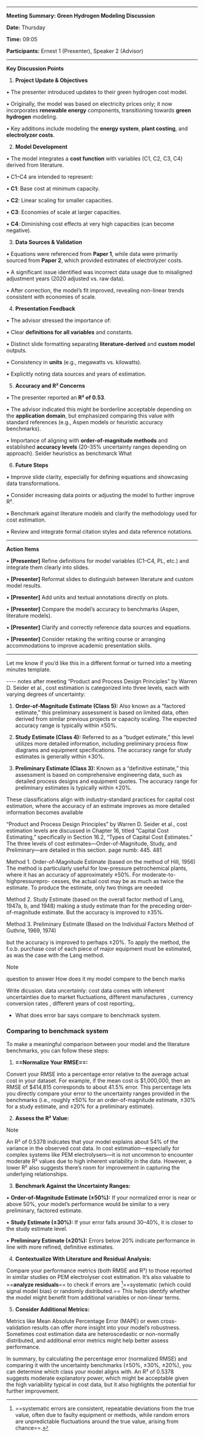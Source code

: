 
---

**Meeting Summary: Green Hydrogen Modeling Discussion**

  
**Date:** Thursday

**Time:** 09:05

**Participants:** Ernest 1 (Presenter), Speaker 2 (Advisor)

---

**Key Discussion Points**

1. **Project Update & Objectives**

• The presenter introduced updates to their green hydrogen cost model.

• Originally, the model was based on electricity prices only; it now incorporates **renewable energy** components, transitioning towards **green hydrogen** modeling.

• Key additions include modeling the **energy system**, **plant costing**, and **electrolyzer costs**.

2. **Model Development**

• The model integrates a **cost function** with variables (C1, C2, C3, C4) derived from literature.

• C1–C4 are intended to represent:

• **C1**: Base cost at minimum capacity.

• **C2**: Linear scaling for smaller capacities.

• **C3**: Economies of scale at larger capacities.

• **C4**: Diminishing cost effects at very high capacities (can become negative).

3. **Data Sources & Validation**

• Equations were referenced from **Paper 1**, while data were primarily sourced from **Paper 2**, which provided estimates of electrolyzer costs.

• A significant issue identified was incorrect data usage due to misaligned adjustment years (2020 adjusted vs. raw data).

• After correction, the model’s fit improved, revealing non-linear trends consistent with economies of scale.

4. **Presentation Feedback**

• The advisor stressed the importance of:

• Clear **definitions for all variables** and constants.

• Distinct slide formatting separating **literature-derived** and **custom model** outputs.

• Consistency in **units** (e.g., megawatts vs. kilowatts).

• Explicitly noting data sources and years of estimation.

5. **Accuracy and R² Concerns**

• The presenter reported an **R² of 0.53**.

• The advisor indicated this might be borderline acceptable depending on the **application domain**, but emphasized comparing this value with standard references (e.g., Aspen models or heuristic accuracy benchmarks).

• Importance of aligning with **order-of-magnitude methods** and established **accuracy levels** (20–35% uncertainty ranges depending on approach).
Seider heuristics as benchmarck
What 

6. **Future Steps**

• Improve slide clarity, especially for defining equations and showcasing data transformations.

• Consider increasing data points or adjusting the model to further improve R².

• Benchmark against literature models and clarify the methodology used for cost estimation.

• Review and integrate formal citation styles and data reference notations.

---

**Action Items**

• **[Presenter]** Refine definitions for model variables (C1–C4, PL, etc.) and integrate them clearly into slides.

• **[Presenter]** Reformat slides to distinguish between literature and custom model results.

• **[Presenter]** Add units and textual annotations directly on plots.

• **[Presenter]** Compare the model’s accuracy to benchmarks (Aspen, literature models).

• **[Presenter]** Clarify and correctly reference data sources and equations.

• **[Presenter]** Consider retaking the writing course or arranging accommodations to improve academic presentation skills.

---

Let me know if you’d like this in a different format or turned into a meeting minutes template.




---- notes after meeting
“Product and Process Design Principles” by Warren D. Seider et al., cost estimation is categorized into three levels, each with varying degrees of uncertainty:

1. **Order-of-Magnitude Estimate (Class 5):** Also known as a “factored estimate,” this preliminary assessment is based on limited data, often derived from similar previous projects or capacity scaling. The expected accuracy range is typically within ±50%.

2. **Study Estimate (Class 4):** Referred to as a “budget estimate,” this level utilizes more detailed information, including preliminary process flow diagrams and equipment specifications. The accuracy range for study estimates is generally within ±30%.

3. **Preliminary Estimate (Class 3):** Known as a “definitive estimate,” this assessment is based on comprehensive engineering data, such as detailed process designs and equipment quotes. The accuracy range for preliminary estimates is typically within ±20%.

  

These classifications align with industry-standard practices for capital cost estimation, where the accuracy of an estimate improves as more detailed information becomes available

“Product and Process Design Principles” by Warren D. Seider et al., cost estimation levels are discussed in Chapter 16, titled “Capital Cost Estimating,” specifically in Section 16.2, “Types of Capital Cost Estimates.” The three levels of cost estimates—Order-of-Magnitude, Study, and Preliminary—are detailed in this section.
page numb: 445. 
481

Method 1. Order-of-Magnitude Estimate (based
on the method of Hill, 1956)
The method is particularly useful for low-pressure petrochemical plants, where it has an accuracy of approximately ±50%. For moderate-to-highpressurepro-
cesses, the actual cost may be as much as twice the estimate. To
produce the estimate, only two things are needed


Method 2. Study Estimate (based on the overall factor method of Lang, 1947a, b, and 1948)
making a study estimate than for the preceding order-of-magnitude
estimate. But the accuracy is improved to ±35%. 


Method 3. Preliminary Estimate (Based on the Individual Factors Method of Guthrie, 1969, 1974)

but the accuracy is improved to perhaps ±20%. To apply the method, the
f.o.b. purchase cost of each piece of major equipment must be
estimated, as was the case with the Lang method.




> [!NOTE]
> question to answer
> How does it my model compare to the bench marks


Write dicusion.
data uncertainly: cost data comes with inherent uncertainties due to market fluctuations, different manufactures , currency conversion rates , different years of cost reporting,.
- What does error bar says 
compare to benchmack system.

### Comparing to benchmack system
To make a meaningful comparison between your model and the literature benchmarks, you can follow these steps:

1. **==Normalize Your RMSE==:**

Convert your RMSE into a percentage error relative to the average actual cost in your dataset. For example, if the mean cost is $1,000,000, then an RMSE of $414,815 corresponds to about 41.5% error. This percentage lets you directly compare your error to the uncertainty ranges provided in the benchmarks (i.e., roughly ±50% for an order-of-magnitude estimate, ±30% for a study estimate, and ±20% for a preliminary estimate).

2. **Assess the R² Value:**

> [!NOTE]
> An R² of 0.5378 indicates that your model explains about 54% of the variance in the observed cost data. In cost estimation—especially for complex systems like PEM electrolysers—it is not uncommon to encounter moderate R² values due to high inherent variability in the data. However, a lower R² also suggests there’s room for improvement in capturing the underlying relationships.

3. **Benchmark Against the Uncertainty Ranges:**

• **Order-of-Magnitude Estimate (±50%):** If your normalized error is near or above 50%, your model’s performance would be similar to a very preliminary, factored estimate.

• **Study Estimate (±30%):** If your error falls around 30–40%, it is closer to the study estimate level.

• **Preliminary Estimate (±20%):** Errors below 20% indicate performance in line with more refined, definitive estimates.

4. **Contextualize With Literature and Residual Analysis:**

Compare your performance metrics (both RMSE and R²) to those reported in similar studies on PEM electrolyser cost estimation. It’s also valuable to ==**analyze residuals**== to check if errors are [^1]==systematic (which could signal model bias) or randomly distributed.== This helps identify whether the model might benefit from additional variables or non-linear terms.

5. **Consider Additional Metrics:**

Metrics like Mean Absolute Percentage Error (MAPE) or even cross-validation results can offer more insight into your model’s robustness. Sometimes cost estimation data are heteroscedastic or non-normally distributed, and additional error metrics might help better assess performance.

  

In summary, by calculating the percentage error (normalized RMSE) and comparing it with the uncertainty benchmarks (±50%, ±30%, ±20%), you can determine which class your model aligns with. An R² of 0.5378 suggests moderate explanatory power, which might be acceptable given the high variability typical in cost data, but it also highlights the potential for further improvement.






[^1]: ==systematic errors are consistent, repeatable deviations from the true value, often due to faulty equipment or methods, while random errors are unpredictable fluctuations around the true value, arising from chance==.
	
